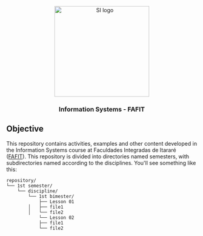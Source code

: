 <p align="center">
    <img src="https://github.com/lucasmgon/InformationSystems-FAFIT/blob/master/images/logo.png" alt="SI logo" width="250" height="239">
</p>
<h3 align="center">Information Systems - FAFIT</h3>

## Objective

This repository contains activities, examples and other content developed in the Information Systems course at Faculdades Integradas de Itararé ([FAFIT](https://faculdadefafit.edu.br/)).
This repository is divided into directories named semesters, with subdirectories named according to the disciplines.
You'll see something like this:

```text
repository/
└── 1st semester/
	└── discipline/
	    └── 1st bimester/
	        ├── Lesson 01
		│   ├── file1
		│   └── file2
	        └── Lesson 02
		    ├── file1
		    └── file2
```
